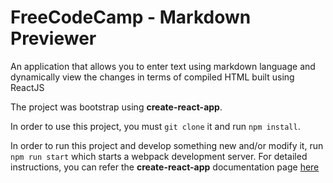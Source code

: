# FreeCodeCamp - Markdown Previewer

An application that allows you to enter text using markdown language and dynamically view the changes in terms of compiled HTML built using ReactJS

The project was bootstrap using **create-react-app**.

In order to use this project, you must `git clone` it and run `npm install`.

In order to run this project and develop something new and/or modify it, run `npm run start` which starts a webpack development server. For detailed instructions, you can refer the **create-react-app** documentation page [here](https://github.com/facebookincubator/create-react-app/blob/master/packages/react-scripts/template/README.md)
